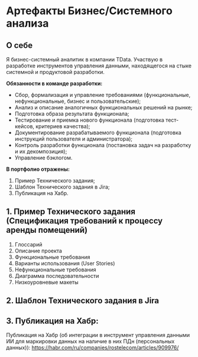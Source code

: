 # Артефакты Бизнес/Системного анализа

## О себе 

Я бизнес-системный аналитик в компании TData. Участвую в разработке инструментов управления данными, находящегося на стыке системной и продуктовой разработки. 

**Обязанности в команде разработки:**
* Сбор, формализация и управление требованиями (функциональные, нефункциональные, бизнес и пользовательские);
* Анализ и описание аналогичных функциональных решений на рынке;
* Подготовка образа результата функционала;
* Тестирование и приемка нового функционала (подготовка тест-кейсов, критериев качества);
* Документирование разрабатываемого функционала (подготовка инструкций пользователя и администратора);
* Контроль разработки функционала (постановка задач на разработку и их декомпозиция);
* Управление бэклогом.

**В портфолио отражены:**
1. Пример Технического задания;
2. Шаблон Технического задания в Jira;
3. Публикация на Хабр.

## 1. Пример Технического задания (Спецификация требований к процессу аренды помещений)

1. Глоссарий 
2. Описание проекта
3. Функциональные требования
4. Варианты использования (User Stories)
5. Нефункциональные требования
6. Диаграмма последовательности
7. Низкоуровневые макеты

## 2. Шаблон Технического задания в Jira

## 3. Публикация на Хабр:

Публикация на Хабр (об интеграции в инструмент управления данными ИИ для маркировки данных на наличие в них ПДн (персональных данных)): https://habr.com/ru/companies/rostelecom/articles/909976/


